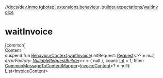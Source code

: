 //[docs](../../index.md)/[dev.inmo.tgbotapi.extensions.behaviour_builder.expectations](index.md)/[waitInvoice](wait-invoice.md)



# waitInvoice  
[common]  
Content  
suspend fun [BehaviourContext](../dev.inmo.tgbotapi.extensions.behaviour_builder/-behaviour-context/index.md).[waitInvoice](wait-invoice.md)(initRequest: [Request](../dev.inmo.tgbotapi.requests.abstracts/-request/index.md)<*>? = null, errorFactory: [NullableRequestBuilder](index.md#%5Bdev.inmo.tgbotapi.extensions.behaviour_builder.expectations%2FNullableRequestBuilder%2F%2F%2FPointingToDeclaration%2F%5D%2FClasslikes%2F625018081)<*> = { null }, count: [Int](https://kotlinlang.org/api/latest/jvm/stdlib/kotlin/-int/index.html) = 1, filter: [CommonMessageToContentMapper](index.md#%5Bdev.inmo.tgbotapi.extensions.behaviour_builder.expectations%2FCommonMessageToContentMapper%2F%2F%2FPointingToDeclaration%2F%5D%2FClasslikes%2F625018081)<[InvoiceContent](../dev.inmo.tgbotapi.types.message.payments/-invoice-content/index.md)>? = null): [List](https://kotlinlang.org/api/latest/jvm/stdlib/kotlin.collections/-list/index.html)<[InvoiceContent](../dev.inmo.tgbotapi.types.message.payments/-invoice-content/index.md)>  



